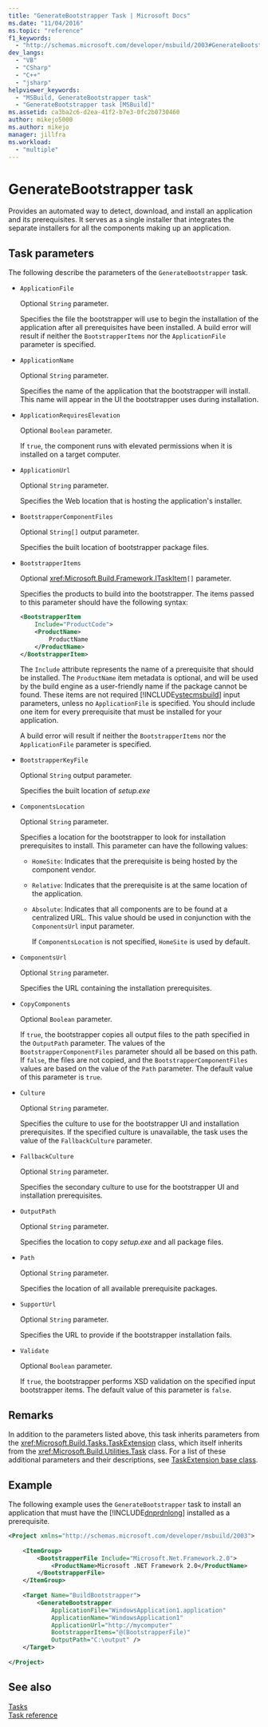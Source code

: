 ```yaml
---
title: "GenerateBootstrapper Task | Microsoft Docs"
ms.date: "11/04/2016"
ms.topic: "reference"
f1_keywords: 
  - "http://schemas.microsoft.com/developer/msbuild/2003#GenerateBootstrapper"
dev_langs: 
  - "VB"
  - "CSharp"
  - "C++"
  - "jsharp"
helpviewer_keywords: 
  - "MSBuild, GenerateBootstrapper task"
  - "GenerateBootstrapper task [MSBuild]"
ms.assetid: ca3ba2c6-d2ea-41f2-b7e3-0fc2b0730460
author: mikejo5000
ms.author: mikejo
manager: jillfra
ms.workload: 
  - "multiple"
---
```

# GenerateBootstrapper task
Provides an automated way to detect, download, and install an application and its prerequisites. It serves as a single installer that integrates the separate installers for all the components making up an application.  
  
## Task parameters  
 The following describe the parameters of the `GenerateBootstrapper` task.  
  
- `ApplicationFile`  
  
   Optional `String` parameter.  
  
   Specifies the file the bootstrapper will use to begin the installation of the application after all prerequisites have been installed. A build error will result if neither the `BootstrapperItems` nor the `ApplicationFile` parameter is specified.  
  
- `ApplicationName`  
  
   Optional `String` parameter.  
  
   Specifies the name of the application that the bootstrapper will install. This name will appear in the UI the bootstrapper uses during installation.  
  
- `ApplicationRequiresElevation`  
  
   Optional `Boolean` parameter.  
  
   If `true`, the component runs with elevated permissions when it is installed on a target computer.  
  
- `ApplicationUrl`  
  
   Optional `String` parameter.  
  
   Specifies the Web location that is hosting the application's installer.  
  
- `BootstrapperComponentFiles`  
  
   Optional `String[]` output parameter.  
  
   Specifies the built location of bootstrapper package files.  
  
- `BootstrapperItems`  
  
   Optional <xref:Microsoft.Build.Framework.ITaskItem>`[]` parameter.  
  
   Specifies the products to build into the bootstrapper. The items passed to this parameter should have the following syntax:  
  
  ```xml  
  <BootstrapperItem  
      Include="ProductCode">  
      <ProductName>  
          ProductName  
      </ProductName>  
  </BootstrapperItem>  
  ```  
  
   The `Include` attribute represents the name of a prerequisite that should be installed. The `ProductName` item metadata is optional, and will be used by the build engine as a user-friendly name if the package cannot be found. These items are not required [!INCLUDE[vstecmsbuild](../extensibility/internals/includes/vstecmsbuild_md.md)] input parameters, unless no `ApplicationFile` is specified. You should include one item for every prerequisite that must be installed for your application.  
  
   A build error will result if neither the `BootstrapperItems` nor the `ApplicationFile` parameter is specified.  
  
- `BootstrapperKeyFile`  
  
   Optional `String` output parameter.  
  
   Specifies the built location of *setup.exe*  
  
- `ComponentsLocation`  
  
   Optional `String` parameter.  
  
   Specifies a location for the bootstrapper to look for installation prerequisites to install. This parameter can have the following values:  
  
  - `HomeSite`: Indicates that the prerequisite is being hosted by the component vendor.  
  
  - `Relative`: Indicates that the prerequisite is at the same location of the application.  
  
  - `Absolute`: Indicates that all components are to be found at a centralized URL. This value should be used in conjunction with the `ComponentsUrl` input parameter.  
  
    If `ComponentsLocation` is not specified, `HomeSite` is used by default.  
  
- `ComponentsUrl`  
  
   Optional `String` parameter.  
  
   Specifies the URL containing the installation prerequisites.  
  
- `CopyComponents`  
  
   Optional `Boolean` parameter.  
  
   If `true`, the bootstrapper copies all output files to the path specified in the `OutputPath` parameter. The values of the `BootstrapperComponentFiles` parameter should all be based on this path. If `false`, the files are not copied, and the `BootstrapperComponentFiles` values are based on the value of the `Path` parameter.  The default value of this parameter is `true`.  
  
- `Culture`  
  
   Optional `String` parameter.  
  
   Specifies the culture to use for the bootstrapper UI and installation prerequisites. If the specified culture is unavailable, the task uses the value of the `FallbackCulture` parameter.  
  
- `FallbackCulture`  
  
   Optional `String` parameter.  
  
   Specifies the secondary culture to use for the bootstrapper UI and installation prerequisites.  
  
- `OutputPath`  
  
   Optional `String` parameter.  
  
   Specifies the location to copy *setup.exe* and all package files.  
  
- `Path`  
  
   Optional `String` parameter.  
  
   Specifies the location of all available prerequisite packages.  
  
- `SupportUrl`  
  
   Optional `String` parameter.  
  
   Specifies the URL to provide if the bootstrapper installation fails.  
  
- `Validate`  
  
   Optional `Boolean` parameter.  
  
   If `true`, the bootstrapper performs XSD validation on the specified input bootstrapper items. The default value of this parameter is `false`.  
  
## Remarks  
 In addition to the parameters listed above, this task inherits parameters from the <xref:Microsoft.Build.Tasks.TaskExtension> class, which itself inherits from the <xref:Microsoft.Build.Utilities.Task> class. For a list of these additional parameters and their descriptions, see [TaskExtension base class](../msbuild/taskextension-base-class.md).  
  
## Example  
 The following example uses the `GenerateBootstrapper` task to install an application that must have the [!INCLUDE[dnprdnlong](../code-quality/includes/dnprdnlong_md.md)] installed as a prerequisite.  
  
```xml  
<Project xmlns="http://schemas.microsoft.com/developer/msbuild/2003">  
  
    <ItemGroup>  
        <BootstrapperFile Include="Microsoft.Net.Framework.2.0">  
            <ProductName>Microsoft .NET Framework 2.0</ProductName>  
        </BootstrapperFile>  
    </ItemGroup>  
  
    <Target Name="BuildBootstrapper">  
        <GenerateBootstrapper  
            ApplicationFile="WindowsApplication1.application"  
            ApplicationName="WindowsApplication1"  
            ApplicationUrl="http://mycomputer"  
            BootstrapperItems="@(BootstrapperFile)"  
            OutputPath="C:\output" />  
    </Target>  
  
</Project>  
```  
  
## See also  
 [Tasks](../msbuild/msbuild-tasks.md)   
 [Task reference](../msbuild/msbuild-task-reference.md)